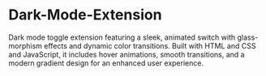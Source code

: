 # Dark-Mode-Extension
Dark mode toggle extension featuring a sleek, animated switch with glass-morphism effects and dynamic color transitions. Built with HTML and CSS and JavaScript, it includes hover animations, smooth transitions, and a modern gradient design for an enhanced user experience.
